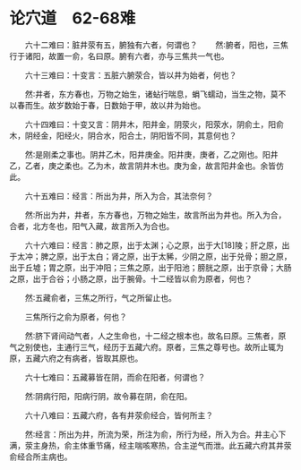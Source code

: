# 论穴道　62-68难
　　六十二难曰：脏井荥有五，腑独有六者，何谓也？
　　然∶腑者，阳也，三焦行于诸阳，故置一俞，名曰原。腑有六者，亦与三焦共一气也。

　　六十三难曰：十变言：五脏六腑荥合，皆以井为始者，何也？

　　然∶井者，东方春也，万物之始生，诸蛅行喘息，蜎飞蠕动，当生之物，莫不以春而生。故岁数始于春，日数始于甲，故以井为始也。

　　六十四难曰：十变又言：阴井木，阳井金，阴荥火，阳荥水，阴俞土，阳俞木，阴经金，阳经火，阴合水，阳合土，阴阳皆不同，其意何也？

　　然∶是刚柔之事也。阴井乙木，阳井庚金。阳井庚，庚者，乙之刚也。阳井乙，乙者，庚之柔也。乙为木，故言阴井木也。庚为金，故言阳井金也。余皆仿此。

　　六十五难曰：经言：所出为井，所入为合，其法奈何？

　　然∶所出为井，井者，东方春也，万物之始生，故言所出为井也。所入为合，合者，北方冬也，阳气入藏，故言所入为合也。

　　六十六难曰：经言：肺之原，出于太渊；心之原，出于大[18]陵；肝之原，出于太冲；脾之原，出于太白；肾之原，出于太豨，少阴之原，出于兑骨；胆之原，出于丘墟；胃之原，出于冲阳；三焦之原，出于阳池；膀胱之原，出于京骨；大肠之原，出于合谷；小肠之原，出于腕骨。十二经皆以俞为原者，何也？

　　然∶五藏俞者，三焦之所行，气之所留止也。

　　三焦所行之俞为原者，何也？

　　然∶脐下肾间动气者，人之生命也，十二经之根本也，故名曰原。三焦者，原气之别使也，主通行三气，经历于五藏六府。原者，三焦之尊号也。故所止辄为原，五藏六府之有病者，皆取其原也。

　　六十七难曰：五藏募皆在阴，而俞在阳者，何谓也？

　　然∶阴病行阳，阳病行阴，故令募在阴，俞在阳。

　　六十八难曰：五藏六府，各有井荥俞经合，皆何所主？

　　然∶经言：所出为井，所流为荣，所注为俞，所行为经，所入为合。井主心下满，荥主身热，俞主体重节痛，经主喘咳寒热，合主逆气而泄。此五藏六府其井荥俞经合所主病也。
